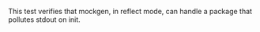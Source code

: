 This test verifies that mockgen, in reflect mode, can handle a package that pollutes stdout on init.